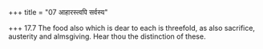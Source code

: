 +++
title = "07 आहारस्त्वपि सर्वस्य"

+++
17.7 The food also which is dear to each is threefold, as also
sacrifice, austerity and almsgiving. Hear thou the distinction of these.
